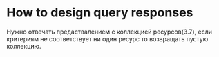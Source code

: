# How to design query responses

Нужно отвечать предаствалением с коллекцией ресурсов(3.7), если критериям не соответствует ни один ресурс то возвращать пустую коллекцию.

